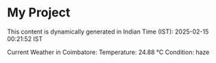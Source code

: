 # My Project

This content is dynamically generated in Indian Time (IST): 2025-02-15 00:21:52 IST


Current Weather in Coimbatore:
Temperature: 24.88 °C
Condition: haze
